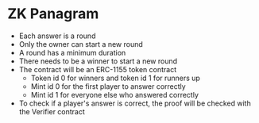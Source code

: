 # ZK Panagram


- Each answer is a round
- Only the owner can start a new round
- A round has a minimum duration
- There needs to be a winner to start a new round
- The contract will be an ERC-1155 token contract
   - Token id 0 for winners and token id 1 for runners up
   - Mint id 0 for the first player to answer correctly
   - Mint id 1 for everyone else who answered correctly
- To check if a player's answer is correct, the proof will be checked with the Verifier contract